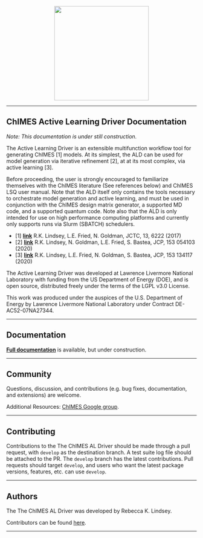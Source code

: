 <p style="text-align:center;">
    <img src="./doc/ChIMES_Github_logo-2.png" alt="" width="250"/>
</p>
<hr>

ChIMES Active Learning Driver Documentation
------------------------------------------------


*Note: This documentation is under still construction.*

The Active Learning Driver is an extensible multifunction workflow tool for generating ChIMES [1] models. At its simplest, the ALD can be used for model generation via iterative refinement [2], at at its most complex, via active learning [3].

Before proceeding, the user is strongly encouraged to familiarize themselves with the ChIMES literature (See references below) and ChIMES LSQ user manual. Note that the ALD itself only contains the tools necessary to orchestrate model generation and active learning, and must be used in conjunction with the ChIMES design matrix generator, a supported MD code, and a supported quantum code. Note also that the ALD is only intended for use on high performance computing platforms and currently only supports runs via Slurm (SBATCH) schedulers. 

* [1] [**link**](https://doi.org/10.1021/acs.jctc.7b00867) R.K. Lindsey, L.E. Fried, N. Goldman, JCTC, 13, 6222 (2017)
* [2] [**link**](https://doi.org/10.1063/5.0012840) R.K. Lindsey, N. Goldman, L.E. Fried, S. Bastea, JCP, 153 054103 (2020)
* [3] [**link**](https://doi.org/10.1063/5.0021965) R.K. Lindsey, L.E. Fried, N. Goldman, S. Bastea, JCP, 153 134117 (2020)

The Active Learning Driver was developed at Lawrence Livermore National Laboratory with funding from the US Department of Energy (DOE), and is open source, distributed freely under the terms of the LGPL v3.0 License.

This work was produced under the auspices of the U.S. Department of Energy by Lawrence Livermore National Laboratory under Contract DE-AC52-07NA27344.


<hr>

Documentation
----------------

[**Full documentation**](https://https://al-driver.readthedocs.io/en/latest/) is available, but under construction.

<hr>

Community
------------------------

Questions, discussion, and contributions (e.g. bug fixes, documentation, and extensions) are welcome. 

Additional Resources: [ChIMES Google group](https://groups.google.com/g/chimes_software).

<hr>

Contributing
------------------------

Contributions to the The ChIMES AL Driver should be made through a pull request, with ``develop`` as the destination branch. A test suite log file should be attached to the PR.  The `develop` branch has the latest contributions. Pull requests should target `develop`, and users who want the latest package versions, features, etc. can use `develop`.

<hr>


Authors
----------------

The The ChIMES AL Driver was developed by Rebecca K. Lindsey.

Contributors can be found [here](https://github.com/rk-lindsey/chimes_calculator/graphs/contributors).

<hr>

<!--- Citing
<!--- ----------------
<!--- 
<!--- See [the documentation](https://chimes-calculator.readthedocs.io/en/latest/citing.html) for guidance on referencing ChIMES and the ChIMES calculator in <> a publication.

<hr>

License
----------------

The ChIMES AL Driver is distributed under terms of [LGPL v3.0 License](https://github.com/rk-lindsey/chimes_calculator/blob/main/LICENSE). This work was produced under the auspices of the U.S. Department of Energy by Lawrence Livermore National Laboratory under Contract DE-AC52-07NA27344. LLNL-CODE-839335
